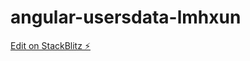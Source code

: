 # angular-usersdata-lmhxun

[Edit on StackBlitz ⚡️](https://stackblitz.com/edit/angular-usersdata-lmhxun)
